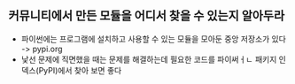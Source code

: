 ## 커뮤니티에서 만든 모듈을 어디서 찾을 수 있는지 알아두라

- 파이썬에는 프로그램에 설치하고 사용할 수 있는 모듈을 모아둔 중앙 저장소가 있다 -> pypi.org
- 낯선 문제에 직면했을 때는 문제를 해결하는데 필요한 코드를 파이써ㅓㄴ 패키지 인덱스(PyPI)에서 찾아 보면 좋다 